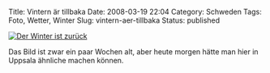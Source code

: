 Title: Vintern är tillbaka
Date: 2008-03-19 22:04
Category: Schweden
Tags: Foto, Wetter, Winter
Slug: vintern-aer-tillbaka
Status: published

[![Der Winter ist
zurück](/pic/snogubbeskylt_s.jpg "Der Winter ist zurück")](/pic/snogubbeskylt_l.jpg)

Das Bild ist zwar ein paar Wochen alt, aber heute morgen hätte man hier
in Uppsala ähnliche machen können.

